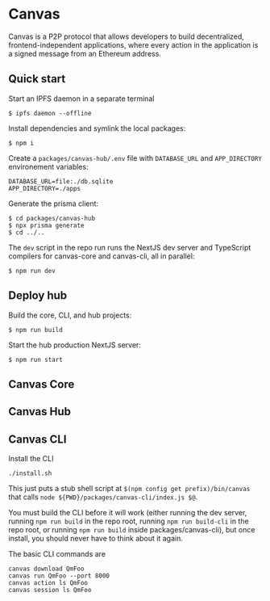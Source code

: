 # Canvas

Canvas is a P2P protocol that allows developers to build
decentralized, frontend-independent applications, where every action
in the application is a signed message from an Ethereum address.

## Quick start

Start an IPFS daemon in a separate terminal

```
$ ipfs daemon --offline
```

Install dependencies and symlink the local packages:

```
$ npm i
```

Create a `packages/canvas-hub/.env` file with `DATABASE_URL` and `APP_DIRECTORY` environement variables:

```
DATABASE_URL=file:./db.sqlite
APP_DIRECTORY=./apps
```

Generate the prisma client:

```
$ cd packages/canvas-hub
$ npx prisma generate
$ cd ../..
```

The `dev` script in the repo run runs the NextJS dev server and TypeScript compilers for canvas-core and canvas-cli, all in parallel:

```
$ npm run dev
```

## Deploy hub

Build the core, CLI, and hub projects:

```
$ npm run build
```

Start the hub production NextJS server:

```
$ npm run start
```

## Canvas Core

## Canvas Hub

## Canvas CLI

Install the CLI

```
./install.sh
```

This just puts a stub shell script at `$(npm config get prefix)/bin/canvas` that calls `node ${PWD}/packages/canvas-cli/index.js $@`.

You must build the CLI before it will work (either running the dev server, running `npm run build` in the repo root, running `npm run build-cli` in the repo root, or running `npm run build` inside packages/canvas-cli), but once install, you should never have to think about it again.

The basic CLI commands are

```
canvas download QmFoo
canvas run QmFoo --port 8000
canvas action ls QmFoo
canvas session ls QmFoo
```
